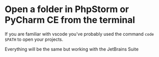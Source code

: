 # Open a folder in PhpStorm or PyCharm CE from the terminal
If you are familiar with vscode you've probably used the command `code $PATH` to open your projects.

Everything will be the same but working with the JetBrains Suite 

